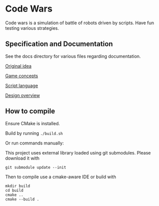 # Code Wars

Code wars is a simulation of battle of robots driven by scripts.
Have fun testing various strategies.

## Specification and Documentation

See the docs directory for various files regarding documentation.

[Original idea](docs/proposal.md)

[Game concepts](docs/game-description.md)

[Script language](docs/language.md)

[Design overview](docs/project-design.md)

## How to compile

Ensure CMake is installed.

Build by running `./build.sh`

Or run commands manually:

This project uses external library loaded using git submodules.
Please download it with
```
git submodule update --init
```

Then to compile use a cmake-aware IDE or build with
```
mkdir build
cd build
cmake ..
cmake --build .
```
